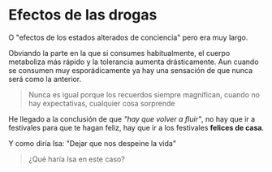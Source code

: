 # Efectos de las drogas
O "efectos de los estados alterados de conciencia" pero era muy largo.

Obviando la parte en la que si consumes habitualmente, el cuerpo metaboliza más rápido y la tolerancia aumenta drásticamente. Aun cuando se consumen muy esporádicamente ya hay una sensación de que nunca será como la anterior.

> Nunca es igual porque los recuerdos siempre magnifican, cuando no hay expectativas, cualquier cosa sorprende

He llegado a la conclusión de que *"hay que volver a fluir"*, no hay que ir a festivales para que te hagan feliz, hay que ir a los festivales **felices de casa**.

Y como diría Isa: "Dejar que nos despeine la vida"

> ¿Qué haría Isa en este caso?